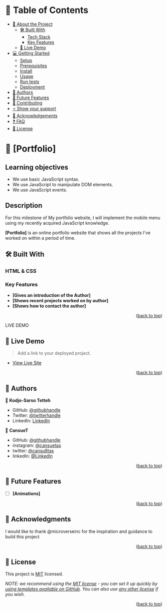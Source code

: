 <a name="readme-top"></a>
# 📗 Table of Contents

- [📖 About the Project](#about-project)
  - [🛠 Built With](#built-with)
    - [Tech Stack](#tech-stack)
    - [Key Features](#key-features)
  - [🚀 Live Demo](#live-demo)
- [💻 Getting Started](#getting-started)
  - [Setup](#setup)
  - [Prerequisites](#prerequisites)
  - [Install](#install)
  - [Usage](#usage)
  - [Run tests](#run-tests)
  - [Deployment](#triangular_flag_on_post-deployment)
- [👥 Authors](#authors)
- [🔭 Future Features](#future-features)
- [🤝 Contributing](#contributing)
- [⭐️ Show your support](#support)
- [🙏 Acknowledgements](#acknowledgements)
- [❓ FAQ](#faq)
- [📝 License](#license)

<!-- PROJECT DESCRIPTION -->

# 📖 [Portfolio] <a name="about-project"></a>

## Learning objectives

- We use basic JavaScript syntax.
- We use JavaScript to manipulate DOM elements.
- We use JavaScript events.

## Description

For this milestone of My portfolio website, I will implement the mobile menu using my recently acquired JavaScript knowledge.

**[Portfolio]** is an online portfolio website that shows all the projects I've worked on within a period of time.

## 🛠 Built With <a name="built-with"></a>

### HTML & CSS <a name="tech-stack"></a>


### Key Features <a name="key-features"></a>

- **[Gives an introduction of the Author]**
- **[Shows recent projects worked on by author]**
- **[Shows how to contact the author]**

<p align="right">(<a href="#readme-top">back to top</a>)</p>

LIVE DEMO 

## 🚀 Live Demo <a name="live-demo"></a>

> Add a link to your deployed project.

- [View Live Site](https://reggeditt.github.io/Portfolio/)

<p align="right">(<a href="#readme-top">back to top</a>)</p>

<!-- GETTING STARTED -->

## 👥 Authors <a name="authors"></a>

👤 **Kodjo-Sarso Tetteh**

- GitHub: [@githubhandle](https://github.com/reggeddit)
- Twitter: [@twitterhandle](https://twitter.com/tksarso)
- LinkedIn: [LinkedIn](https://linkedin.com/in/linkedinhandle)

👤 **CansueT**

- GitHub: [@githubhandle](https://github.com/JansueT)
- instagram: [@cansuetas](https://instagram.com/cansuetas)
- twitter: [@cansu8tas](https://twitter.com/cansu8tas)
- linkedIn: [@LinkedIn](https://www.linkedin.com/in/cansu-tas-467844251/)

<p align="right">(<a href="#readme-top">back to top</a>)</p>

<!-- FUTURE FEATURES -->

## 🔭 Future Features <a name="future-features"></a>

- [ ] **[Animations]**

<p align="right">(<a href="#readme-top">back to top</a>)</p>

## 🙏 Acknowledgments <a name="acknowledgements"></a>

I would like to thank @microverseinc for the inspiration and guidance to build this project

<p align="right">(<a href="#readme-top">back to top</a>)</p>


## 📝 License <a name="license"></a>

This project is [MIT](https://choosealicense.com/licenses/mit/) licensed.

_NOTE: we recommend using the [MIT license](https://choosealicense.com/licenses/mit/) - you can set it up quickly by [using templates available on GitHub](https://docs.github.com/en/communities/setting-up-your-project-for-healthy-contributions/adding-a-license-to-a-repository). You can also use [any other license](https://choosealicense.com/licenses/) if you wish._

<p align="right">(<a href="#readme-top">back to top</a>)</p>
